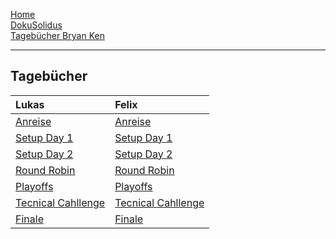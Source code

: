 [Home](home)  
[DokuSolidus](DokuSolidus)  
[Tagebücher Bryan Ken](TagebuecherBK)

----------
## Tagebücher 

| Lukas | Felix |
|:------|:------|
| [Anreise](AnreiseLukas) |  [Anreise](AnreiseFelix)  |
| [Setup Day 1](SetupDay1Lukas) | [Setup Day 1](SetupDay1Felix) |
| [Setup Day 2](SetupDay2Lukas) |  [Setup Day 2](SetupDay2Felix)  |
| [Round Robin](RoundRobinLukas) | [Round Robin](RoundRobinFelix) |
| [Playoffs](PlayoffsLukas) | [Playoffs](PlayoffsFelix) |
| [Tecnical Cahllenge](TecnicalChallengeLukas) | [Tecnical Cahllenge](TecnicalChallengeFelix) |
| [Finale](FinaleLukas) | [Finale](FinaleFelix) |